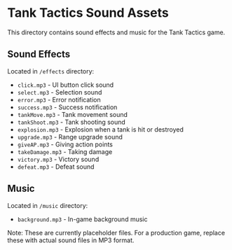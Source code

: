 # Tank Tactics Sound Assets

This directory contains sound effects and music for the Tank Tactics game.

## Sound Effects

Located in `/effects` directory:

- `click.mp3` - UI button click sound
- `select.mp3` - Selection sound
- `error.mp3` - Error notification
- `success.mp3` - Success notification
- `tankMove.mp3` - Tank movement sound
- `tankShoot.mp3` - Tank shooting sound
- `explosion.mp3` - Explosion when a tank is hit or destroyed
- `upgrade.mp3` - Range upgrade sound
- `giveAP.mp3` - Giving action points
- `takeDamage.mp3` - Taking damage
- `victory.mp3` - Victory sound
- `defeat.mp3` - Defeat sound

## Music

Located in `/music` directory:

- `background.mp3` - In-game background music

Note: These are currently placeholder files. For a production game, replace these with actual sound files in MP3 format.